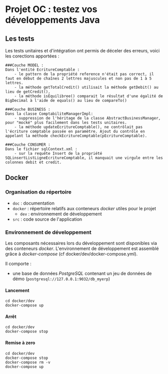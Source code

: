 # Projet OC : testez vos développements Java

## Les tests
Les tests unitaires et d'intégration ont permis de déceler des erreurs, voici les corections apportées :

	###Couche MODEL :
	Dans l'entité EcritureComptable :
		- le pattern de la propriété reference n'était pas correct, il faut en début de chaînes 2 lettres majuscules et non pas de 1 à 5 lettres.
		- la méthode getTotalCredit() utilisait la méthode getDebit() au lieu de getCredit(),
		- la méthode isEquilibree() comparait le résultat d'une égalité de BigDecimal à l'aide de equals() au lieu de compareTo()

	###Couche BUSINESS :
	Dans la classe ComptabiliteManagerImpl:
		- suppression de l'héritage de la classe AbstractBusinessManager, pour "mocké" plus facilement dans les tests unitaires.
		- la méthode updateEcritureComptable(), ne contrôlait pas l'écriture comptable passée en paramètre. Ajout du contrôle en appelant la méthode checkEcritureComptable(pEcritureComptable).
		
	###Couche CONSUMER :
	Dans le fichier sqlContext.xml :
		- sur la requête Insert de la propriété SQLinsertListLigneEcritureComptable, il manquait une virgule entre les colonnes debit et credit.


## Docker
### Organisation du répertoire

*   `doc` : documentation
*   `docker` : répertoire relatifs aux conteneurs _docker_ utiles pour le projet
    *   `dev` : environnement de développement
*   `src` : code source de l'application


### Environnement de développement

Les composants nécessaires lors du développement sont disponibles via des conteneurs _docker_.
L'environnement de développement est assemblé grâce à _docker-compose_
(cf docker/dev/docker-compose.yml).

Il comporte :

*   une base de données _PostgreSQL_ contenant un jeu de données de démo (`postgresql://127.0.0.1:9032/db_myerp`)



#### Lancement

    cd docker/dev
    docker-compose up


#### Arrêt

    cd docker/dev
    docker-compose stop


#### Remise à zero

    cd docker/dev
    docker-compose stop
    docker-compose rm -v
    docker-compose up